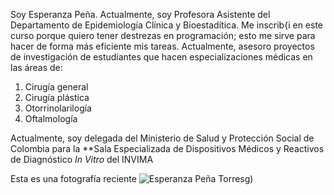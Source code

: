 Soy Esperanza Peña. Actualmente, soy Profesora Asistente del Departamento de Epidemiología Clínica y Bioestadítica. Me inscrib{i en este curso porque quiero tener destrezas en programación; esto me sirve para hacer de forma más eficiente mis tareas. Actualmente, asesoro proyectos de investigación de estudiantes que hacen especializaciones médicas en las áreas de:

1. Cirugía general
2. Cirugía plástica
3. Otorrinolarilogía
4. Oftalmología 


Actualmente, soy delegada del Ministerio de Salud y Protección Social de Colombia para la **Sala Especializada de Dispositivos Médicos y Reactivos de Diagnóstico _In Vitro_ del INVIMA 

Esta es una fotografía reciente
![Esperanza Peña Torres](https://user-images.githubusercontent.com/112664309/191028398-e346ce66-c1ad-4242-ab0f-22097bc36f64.png)g)


